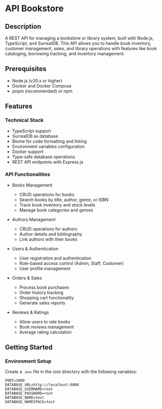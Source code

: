 # API Bookstore

## Description
A REST API for managing a bookstore or library system, built with Node.js, TypeScript, and SurrealDB. This API allows you to handle book inventory, customer management, sales, and library operations with features like book cataloging, borrowing tracking, and inventory management.

## Prerequisites
- Node.js (v20.x or higher)
- Docker and Docker Compose
- pnpm (recommended) or npm

## Features

### Technical Stack
- TypeScript support
- SurrealDB as database
- Biome for code formatting and linting
- Environment variables configuration
- Docker support
- Type-safe database operations
- REST API endpoints with Express.js

### API Functionalities
- Books Management
  - CRUD operations for books
  - Search books by title, author, genre, or ISBN
  - Track book inventory and stock levels
  - Manage book categories and genres

- Authors Management
  - CRUD operations for authors
  - Author details and bibliography
  - Link authors with their books

- Users & Authentication
  - User registration and authentication
  - Role-based access control (Admin, Staff, Customer)
  - User profile management

- Orders & Sales
  - Process book purchases
  - Order history tracking
  - Shopping cart functionality
  - Generate sales reports

- Reviews & Ratings
  - Allow users to rate books
  - Book reviews management
  - Average rating calculation

## Getting Started

### Environment Setup
Create a `.env` file in the root directory with the following variables:
```env
PORT=3000
DATABASE_URL=http://localhost:8000
DATABASE_USERNAME=root
DATABASE_PASSWORD=root
DATABASE_NAME=test
DATABASE_NAMESPACE=test
